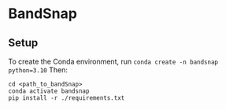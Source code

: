 # BandSnap
## Setup
To create the Conda environment, run `conda create -n bandsnap python=3.10`
Then:
```
cd <path_to_bandSnap>
conda activate bandsnap
pip install -r ./requirements.txt
```

